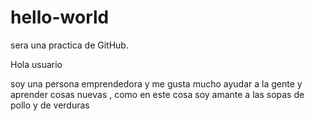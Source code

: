 # hello-world
sera una practica de GitHub.

Hola  usuario

soy una persona emprendedora  y me gusta mucho ayudar a la gente y aprender cosas nuevas , como en este cosa 
soy amante a las sopas de pollo y de verduras 
